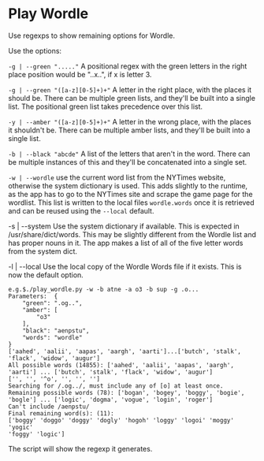 # Play Wordle

Use regexps to show remaining options for Wordle.

Use the options:

`-g | --green "....."` A positional regex with the green letters in the right place
                        position would be "..x..", if x is letter 3.

`-g | --green "([a-z][0-5]+)+"` A letter in the right place, with the places it 
                        should be. There can be multiple green lists, and 
                        they'll be built into a single list. The positional
                        green list takes precedence over this list.

 `-y | --amber "([a-z][0-5]+)+"` A letter in the wrong place, with the places it 
                        shouldn't be. There can be multiple amber lists, and 
                        they'll be built into a single list.

`-b | --black "abcde"` A list of the letters that aren't in the word. There
                        can be multiple instances of this and they'll be
                        concatenated into a single set.

`-w | --wordle`     use the current word list from the NYTimes website, 
                        otherwise the system dictionary is used. This adds slightly 
                        to the runtime, as the app has to go to the NYTimes site and
                        scrape the game page for the wordlist. This list is written
                        to the local files `wordle.words` once it is retrieved and
                        can be reused using the `--local` default.

   -s |  --system       Use the system dictionary if available. This is expected in
                        /usr/share/dict/words. This may be slightly different from
                        the Wordle list and has proper nouns in it. The app makes
                        a list of all of the five letter words from the system 
                        dict.

   -l | --local         Use the local copy of the Wordle Words file if it exists. 
                        This is now the default option.

    e.g.$./play_wordle.py -w -b atne -a o3 -b sup -g .o... 
    Parameters:  {
        "green": ".og..",
        "amber": [
            "o3"
        ],
        "black": "aenpstu",
        "words": "wordle"
    }
    ['aahed', 'aalii', 'aapas', 'aargh', 'aarti']...['butch', 'stalk', 'flack', 'widow', 'augur']
    All possible words (14855): ['aahed', 'aalii', 'aapas', 'aargh', 'aarti'] ... ['butch', 'stalk', 'flack', 'widow', 'augur']
    ['', '', '^o', '', '', '']
    Searching for /.og../, must include any of [o] at least once.
    Remaining possible words (78): ['bogan', 'bogey', 'boggy', 'bogie', 'bogle'] ... ['logic', 'dogma', 'vogue', 'login', 'roger']
    Can't include /aenpstu/
    Final remaining word(s): (11):
    ['boggy' 'doggo' 'doggy' 'dogly' 'hogoh' 'loggy' 'logoi' 'moggy' 'yogic'
    'foggy' 'logic']

The script will show the regexp it generates.
